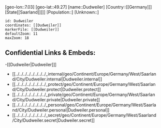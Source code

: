 ﻿---
location: [49.27,7.03]
mapzoom: [7,12] 
mapmarker: city 
type: City
tags:
- geo/City


SpocWebEntityId: 29903
isDeleted: false
confidential: public

---
[geo-lon::7.03]
[geo-lat::49.27]
[name::Dudweiler]
[Country::[[Germany]]]
[State[[Saarland]]]]]
[Population::]
[Unknown::]


```leaflet
id: Dudweiler
coordinates: [[Dudweiler]]
markerFile: [[Dudweiler]]
defaultZoom: 11 
maxZoom: 18
```


## Confidential Links & Embeds: 
-[[Dudweiler|Dudweiler]]] 
- [[../../../../../../../../_internal/geo/Continent/Europe/Germany/West/Saarland/City/Dudweiler.internal|Dudweiler.internal]] 
- [[../../../../../../../../_protect/geo/Continent/Europe/Germany/West/Saarland/City/Dudweiler.protect|Dudweiler.protect]] 
- [[../../../../../../../../_private/geo/Continent/Europe/Germany/West/Saarland/City/Dudweiler.private|Dudweiler.private]] 
- [[../../../../../../../../_personal/geo/Continent/Europe/Germany/West/Saarland/City/Dudweiler.personal|Dudweiler.personal]] 
- [[../../../../../../../../_secret/geo/Continent/Europe/Germany/West/Saarland/City/Dudweiler.secret|Dudweiler.secret]] 
